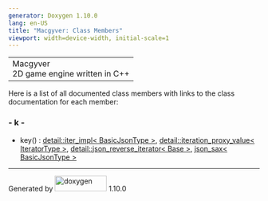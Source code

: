 ```yaml
---
generator: Doxygen 1.10.0
lang: en-US
title: "Macgyver: Class Members"
viewport: width=device-width, initial-scale=1
---
```


<div id="top">

<div id="titlearea">

<table data-cellspacing="0" data-cellpadding="0">
<colgroup>
<col style="width: 100%" />
</colgroup>
<tbody>
<tr id="projectrow" class="odd">
<td id="projectalign"><div id="projectname">
Macgyver
</div>
<div id="projectbrief">
2D game engine written in C++
</div></td>
</tr>
</tbody>
</table>

</div>

<div id="main-nav">

</div>

</div>

<div class="contents">

<div class="textblock">

Here is a list of all documented class members with links to the class
documentation for each member:

</div>

### <span id="index_k"></span>- k -

- key() : <a
  href="classdetail_1_1iter__impl.html#a4064b295014b32f3cabd86f94264fc74"
  class="el">detail::iter_impl&lt; BasicJsonType &gt;</a>, <a
  href="classdetail_1_1iteration__proxy__value.html#ad12633bc0d3ac7a651381b174a7914ee"
  class="el">detail::iteration_proxy_value&lt; IteratorType &gt;</a>, <a
  href="classdetail_1_1json__reverse__iterator.html#a68d4f0c3e978afdc7509ee88e2f7b996"
  class="el">detail::json_reverse_iterator&lt; Base &gt;</a>,
  <a href="structjson__sax.html#a3355ecd7e3e9806dcb80b2f8842b82ce"
  class="el">json_sax&lt; BasicJsonType &gt;</a>

</div>

------------------------------------------------------------------------

<span class="small">Generated
by [<img src="doxygen.svg" class="footer" width="104" height="31"
alt="doxygen" />](https://www.doxygen.org/index.html) 1.10.0</span>
